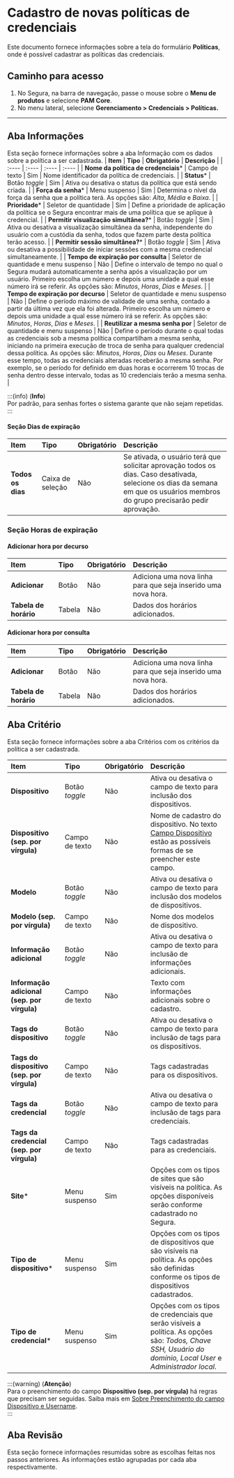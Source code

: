 # Cadastro de novas políticas de credenciais

Este documento fornece informações sobre a tela do formulário **Políticas**, onde é possível cadastrar as políticas das credenciais.

## Caminho para acesso
1. No Segura, na barra de navegação, passe o mouse sobre o **Menu de produtos** e selecione **PAM Core**.  
2. No menu lateral, selecione **Gerenciamento > Credenciais > Políticas.**

---
## Aba Informações
Esta seção fornece informações sobre a aba Informação com os dados sobre a política a ser cadastrada.
| **Item** | **Tipo** | **Obrigatório** | **Descrição** |
| :---- | :---- | :---- | :---- |
| **Nome da política de credenciais*** | Campo de texto | Sim | Nome identificador da política de credenciais. |
| **Status*** | Botão *toggle* | Sim | Ativa ou desativa o status da política que está sendo criada. |
| **Força da senha*** | Menu suspenso | Sim | Determina o nível da força da senha que a política terá. As opções são: *Alta*, *Média* e *Baixa*. |
| **Prioridade*** | Seletor de quantidade | Sim | Define a prioridade de aplicação da política se o Segura encontrar mais de uma política que se aplique à credencial. |
| **Permitir visualização simultânea?***  | Botão *toggle* | Sim | Ativa ou desativa a visualização simultânea da senha, independente do usuário com a custódia da senha, todos que fazem parte desta política terão acesso. |
| **Permitir sessão simultânea?*** | Botão *toggle* | Sim | Ativa ou desativa a possibilidade de iniciar sessões com a mesma credencial simultaneamente. |
| **Tempo de expiração por consulta** | Seletor de quantidade e menu suspenso | Não | Define o intervalo de tempo no qual o Segura mudará automaticamente a senha após a visualização por um usuário. Primeiro escolha um número e depois uma unidade a qual esse número irá se referir. As opções são: *Minutos*, *Horas*, *Dias* e *Meses*. |
| **Tempo de expiração por decurso** | Seletor de quantidade e menu suspenso | Não | Define o período máximo de validade de uma senha, contado a partir da última vez que ela foi alterada. Primeiro escolha um número e depois uma unidade a qual esse número irá se referir. As opções são: *Minutos*, *Horas*, *Dias* e *Meses*. |
| **Reutilizar a mesma senha por** | Seletor de quantidade e menu suspenso | Não | Define o período durante o qual todas as credenciais sob a mesma política compartilham a mesma senha, iniciando na primeira execução de troca de senha para qualquer credencial dessa política. As opções são: *Minutos*, *Horas*, *Dias* ou *Meses*. Durante esse tempo, todas as credenciais alteradas receberão a mesma senha. Por exemplo, se o período for definido em duas horas e ocorrerem 10 trocas de senha dentro desse intervalo, todas as 10 credenciais terão a mesma senha. |

:::(info) (**Info**)  
Por padrão, para senhas fortes o sistema garante que não sejam repetidas.  
:::

#### Seção Dias de expiração
| **Item** | **Tipo** | **Obrigatório** | **Descrição** |
| :---- | :---- | :---- | :---- |
| **Todos os dias** | Caixa de seleção | Não | Se ativada, o usuário terá que solicitar aprovação todos os dias. Caso desativada, selecione os dias da semana em que os usuários membros do grupo precisarão pedir aprovação. |

### Seção Horas de expiração  
#### Adicionar hora por decurso
| **Item** | **Tipo** | **Obrigatório** | **Descrição** |
| :---- | :---- | :---- | :---- |
| **Adicionar** | Botão | Não | Adiciona uma nova linha para que seja inserido uma nova hora. |
| **Tabela de horário** | Tabela | Não | Dados dos horários adicionados. |

#### Adicionar hora por consulta
| **Item** | **Tipo** | **Obrigatório** | **Descrição** |
| :---- | :---- | :---- | :---- |
| **Adicionar** | Botão | Não | Adiciona uma nova linha para que seja inserido uma nova hora. |
| **Tabela de horário** | Tabela | Não | Dados dos horários adicionados. |

## Aba Critério  
Esta seção fornece informações sobre a aba Critérios com os critérios da política a ser cadastrada.

| **Item** | **Tipo** | **Obrigatório** | **Descrição** |
| :---- | :---- | :---- | :---- |
| **Dispositivo** | Botão *toggle* | Não | Ativa ou desativa o campo de texto para inclusão dos dispositivos. |
| **Dispositivo (sep. por vírgula)** | Campo de texto | Não | Nome de cadastro do dispositivo. No texto [Campo Dispositivo](/v4/docs/pt/pam-session-about-filling-out-the-device-and-username-fields) estão as possíveis formas de se preencher este campo. |
| **Modelo** | Botão *toggle* | Não | Ativa ou desativa o campo de texto para inclusão dos modelos de dispositivos. |
| **Modelo (sep. por vírgula)** | Campo de texto | Não | Nome dos modelos de dispositivo. |
| **Informação adicional** | Botão *toggle* | Não | Ativa ou desativa o campo de texto para inclusão de informações adicionais. |
| **Informação adicional (sep. por vírgula)** | Campo de texto | Não | Texto com informações adicionais sobre o cadastro. |
| **Tags do dispositivo** | Botão *toggle* | Não | Ativa ou desativa o campo de texto para inclusão de tags para os dispositivos. |
| **Tags do dispositivo (sep. por vírgula)** | Campo de texto | Não | Tags cadastradas para os dispositivos. |
| **Tags da credencial** | Botão *toggle* | Não | Ativa ou desativa o campo de texto para inclusão de tags para credenciais. |
| **Tags da credencial (sep. por vírgula)** | Campo de texto | Não | Tags cadastradas para as credenciais. |
| **Site*** | Menu suspenso | Sim | Opções com os tipos de sites que são visíveis na política. As opções disponíveis serão conforme cadastrado no Segura. |
| **Tipo de dispositivo*** | Menu suspenso | Sim | Opções com os tipos de dispositivos que são visíveis na política. As opções são definidas conforme os tipos de dispositivos cadastrados. |
| **Tipo de credencial*** | Menu suspenso | Sim | Opções com os tipos de credenciais que serão visíveis a política. As opções são: *Todos, Chave SSH, Usuário do domínio, Local User* e *Administrador local*. |

:::(warning) (**Atenção**)  
Para o preenchimento do campo **Dispositivo (sep. por vírgula)** há regras que precisam ser seguidas. Saiba mais em [Sobre Preenchimento do campo Dispositivo e Username](/v4/docs/pt/pam-session-about-filling-out-the-device-and-username-fields).  
:::

## **Aba Revisão**  
Esta seção fornece informações resumidas sobre as escolhas feitas nos passos anteriores. As informações estão agrupadas por cada aba respectivamente.